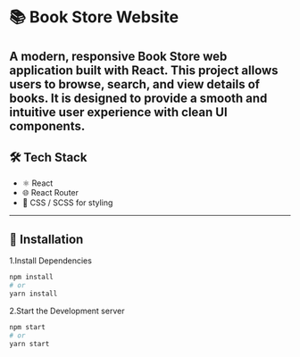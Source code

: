 # 📚 Book Store Website

A modern, responsive Book Store web application built with **React**. This project allows users to browse, search, and view details of books. It is designed to provide a smooth and intuitive user experience with clean UI components.
---

## 🛠️ Tech Stack

- ⚛️ React
- 🌐 React Router
- 🎨 CSS / SCSS for styling 
---

## 🚀 Installation

1.Install Dependencies
```bash
npm install
# or
yarn install
```
2.Start the Development server
```bash
npm start
# or
yarn start
```
